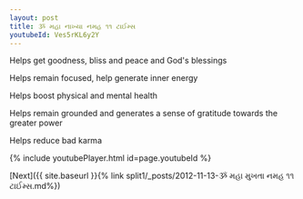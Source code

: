 ```yaml
---
layout: post
title: ૐ મહા નાખ્યા નમહ ૧૧ ટાઈમ્સ
youtubeId: Ves5rKL6y2Y
---
```

 
 
Helps get goodness, bliss and peace and God's blessings
 
Helps remain focused, help generate inner energy 
 
Helps boost physical and mental health 
 
Helps remain grounded and generates a sense of gratitude towards the greater power 
 
Helps reduce bad karma
 
 
 
 


{% include youtubePlayer.html id=page.youtubeId %}
 
[Next]({{ site.baseurl }}{% link  split1/_posts/2012-11-13-ૐ મહા મુખતા નમહ ૧૧ ટાઈમ્સ.md%})
 

